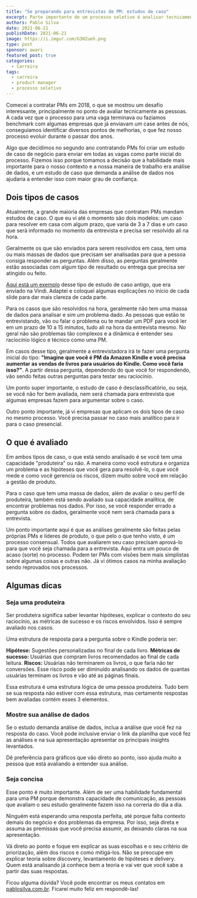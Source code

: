 ```yaml
---
title: "Se preparando para entrevistas de PM: estudos de caso"
excerpt: Parte importante de um processo seletivo é analisar tecnicamente a candidata
authors: Pablo Silva
date: 2021-06-21
publishDate: 2021-06-21
image: https://i.imgur.com/G3HZueh.png
type: post
sponsor: awari
featured_post: true
categories:
  - Carreira
tags:
  - carreira
  - product manager
  - processo seletivo
---
```


Comecei a contratar PMs em 2018, o que se mostrou um desafio interessante, principalmente no ponto de avaliar tecnicamente as pessoas. A cada vez que o processo para uma vaga terminava ou fazíamos benchmark com algumas empresas que já enviavam um case antes de nós, conseguíamos identificar diversos pontos de melhorias, o que fez nosso processo evoluir durante o passar dos anos.

Algo que decidimos no segundo ano contratando PMs foi criar um estudo de caso de negócio para enviar em todas as vagas como parte inicial do processo. Fizemos isso porque tomamos a decisão que a habilidade mais importante para o nosso contexto e a nossa maneira de trabalho era análise de dados, e um estudo de caso que demanda a análise de dados nos ajudaria a entender isso com maior grau de confiança.

## Dois tipos de casos

Atualmente, a grande maioria das empresas que contratam PMs mandam estudos de caso. O que eu vi até o momento são dois modelos: um caso para resolver em casa com algum prazo, que varia de 3 a 7 dias e um caso que será informado no momento da entrevista e precisa ser resolvido ali na hora.

Geralmente os que são enviados para serem resolvidos em casa, tem uma ou mais massas de dados que precisam ser analisadas para que a pessoa consiga responder as perguntas. Além disso, as perguntas geralmente estão associadas com algum tipo de resultado ou entrega que precisa ser atingido ou feito.

[Aqui está um exemplo](https://docs.google.com/presentation/d/15vQhdfD3dCNEhawENr6Oq7lD3qVUVzcgDanY5dnKVAk/edit?usp=sharing) desse tipo de estudo de caso antigo, que era enviado na Vindi. Adaptei e coloquei algumas explicações no início de cada slide para dar mais clareza de cada parte.

Para os casos que são resolvidos na hora, geralmente não tem uma massa de dados para analisar e sim um problema dado. As pessoas que estão te entrevistando, vão ou falar o problema ou te mandar um PDF para você ler em um prazo de 10 a 15 minutos, tudo ali na hora da entrevista mesmo. No geral não são problemas tão complexos e a dinâmica é entender seu raciocínio lógico e técnico como uma PM.

Em casos desse tipo, geralmente a entrevistadora irá te fazer uma pergunta inicial do tipo: **"Imagine que você é PM da Amazon Kindle e você precisa aumentar as vendas de livros para usuários do Kindle. Como você faria isso?"**. A partir dessa pergunta, dependendo do que você for respondendo, vão sendo feitas outras perguntas para testar seu raciocínio.

Um ponto super importante, o estudo de caso é desclassificatório, ou seja, se você não for bem avaliada, nem será chamada para entrevista que algumas empresas fazem para argumentar sobre o caso.

Outro ponto importante, já vi empresas que aplicam os dois tipos de caso no mesmo processo. Você precisa passar no caso mais analítico para ir para o caso presencial.

## O que é avaliado

Em ambos tipos de caso, o que está sendo analisado é se você tem uma capacidade "produteira" ou não. A maneira como você estrutura e organiza um problema e as hipóteses que você gera para resolvê-lo, o que você mede e como você gerencia os riscos, dizem muito sobre você em relação a gestão de produto.

Para o caso que tem uma massa de dados, além de avaliar o seu perfil de produteira, também está sendo avaliado sua capacidade analítica, de encontrar problemas nos dados. Por isso, se você responder errado a pergunta sobre os dados, geralmente você nem será chamada para a entrevista.

Um ponto importante aqui é que as análises geralmente são feitas pelas próprias PMs e líderes de produto, o que pelo o que tenho visto, é um processo consensual. Todos que avaliarem seu caso precisam aprová-lo para que você seja chamada para a entrevista. Aqui entra um pouco de acaso (sorte) no processo. Podem ter PMs com visões bem mais simplistas sobre algumas coisas e outras não. Já vi ótimos casos na minha avaliação sendo reprovados nos processos.

## Algumas dicas

### Seja uma produteira

Ser produteira significa saber levantar hipóteses, explicar o contexto do seu raciocínio, as métricas de sucesso e os riscos envolvidos. Isso é sempre avaliado nos casos.

Uma estrutura de resposta para a pergunta sobre o Kindle poderia ser:

**Hipótese:** Sugestões personalizadas no final de cada livro.
**Métricas de sucesso:** Usuárias que compram livros recomendados ao final de cada leitura.
**Riscos:** Usuárias não terminarem os livros, o que faria não ter conversões. Esse risco pode ser diminuído analisando os dados de quantas usuárias terminam os livros e vão até as páginas finais.

Essa estrutura é uma estrutura lógica de uma pessoa produteira. Tudo bem se sua resposta não estiver com essa estrutura, mas certamente respostas bem avaliadas contém esses 3 elementos.

### Mostre sua análise de dados

Se o estudo demanda análise de dados, inclua a análise que você fez na resposta do caso. Você pode inclusive enviar o link da planilha que você fez as análises e na sua apresentação apresentar os principais insights levantados.

Dê preferência para gráficos que vão direto ao ponto, isso ajuda muito a pessoa que está avaliando a entender sua análise.

### Seja concisa

Esse ponto é muito importante. Além de ser uma habilidade fundamental para uma PM porque demonstra capacidade de comunicação, as pessoas que avaliam o seu estudo geralmente fazem isso na correria do dia a dia.

Ninguém está esperando uma resposta perfeita, até porque falta contexto demais do negócio e dos problemas da empresa. Por isso, seja direta e assuma as premissas que você precisa assumir, as deixando claras na sua apresentação.

Vá direto ao ponto e foque em explicar as suas escolhas e o seu critério de priorização, além dos riscos e como mitigá-los. Não se preocupe em explicar teoria sobre discovery, levantamento de hipóteses e delivery. Quem está analisando já conhece bem a teoria e vai ver que você sabe a partir das suas respostas.

Ficou alguma dúvida? Você pode encontrar os meus contatos em [pablosilva.com.br](https://pablosilva.com.br). Ficarei muito feliz em respondê-las!